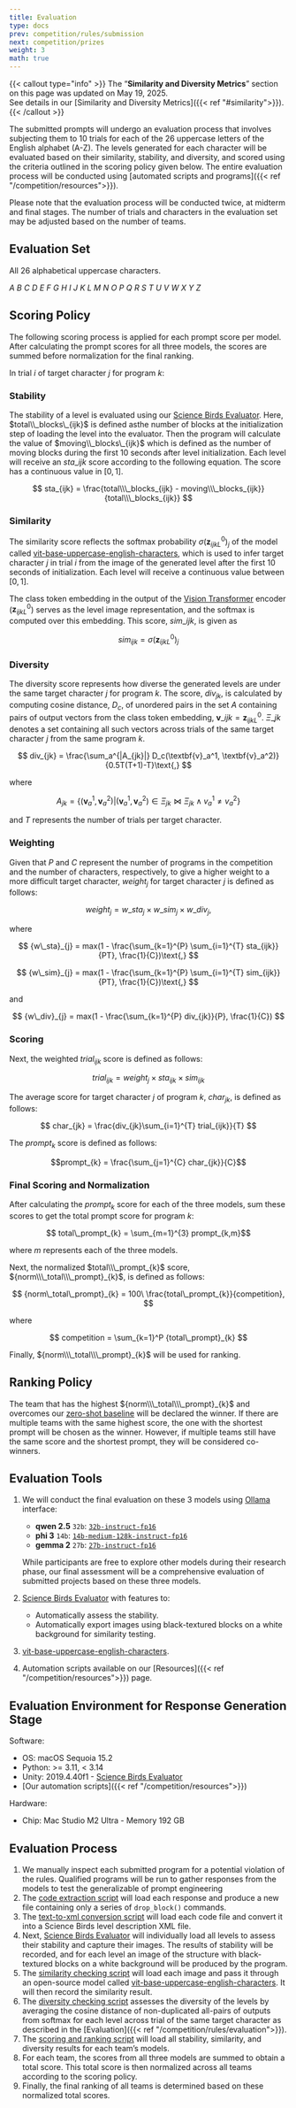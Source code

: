 ```yaml
---
title: Evaluation
type: docs
prev: competition/rules/submission
next: competition/prizes
weight: 3
math: true
---
```


{{< callout type="info" >}}
  The “**Similarity and Diversity Metrics**” section on this page was updated on May 19, 2025.  
  See details in our [Similarity and Diversity Metrics]({{< ref "#similarity">}}).
{{< /callout >}}

The submitted prompts will undergo an evaluation process that involves subjecting them to 10 trials for each of the 26 uppercase letters of the English alphabet (A-Z). The levels generated for each character will be evaluated based on their similarity, stability, and diversity, and scored using the criteria outlined in the scoring policy given below. The entire evaluation process will be conducted using [automated scripts and programs]({{< ref "/competition/resources">}}).

Please note that the evaluation process will be conducted twice, at midterm and final stages. The number of trials and characters in the evaluation set may be adjusted based on the number of teams.

## Evaluation Set

All 26 alphabetical uppercase characters.

<!-- A B C D E F G H I J K L M N O P Q R S T U V W X Y Z -->

$A \ B \ C \ D \ E \ F \ G \ H \ I \ J \ K \ L \ M \ N \ O \ P \ Q \ R \ S \ T \ U \ V \ W \ X \ Y \ Z$

## Scoring Policy

The following scoring process is applied for each prompt score per model. After calculating the prompt scores for all three models, the scores are summed before normalization for the final ranking.

In trial $i$ of target character $j$ for program $k$:

### Stability

The stability of a level is evaluated
using our [Science Birds Evaluator](https://github.com/chatgpt4pcg/modified-science-birds). Here, $total\\_blocks\_{ijk}$ is defined asthe number of blocks at the initialization step of loading the level into the evaluator. Then the program will calculate the value of $moving\\_blocks\_{ijk}$ which is defined as the number of moving blocks during the first 10 seconds after level initialization. Each level will receive an $sta\_{ijk}$ score according to the following equation. The score has a continuous value in $[0, 1]$.

$$ sta_{ijk} = \frac{total\\\_blocks_{ijk} - moving\\\_blocks_{ijk}}{total\\\_blocks_{ijk}} $$

### Similarity

The similarity score reflects the softmax probability $\sigma (\textbf{z}^0_{ijkL})_j$ of the model called [vit-base-uppercase-english-characters](https://huggingface.co/pittawat/vit-base-uppercase-english-characters), which is used to infer target character $j$ in trial $i$ from the image of the generated level after the first 10 seconds of initialization. Each level will receive a continuous value between $[0, 1]$. 

The class token embedding in the output of the [Vision Transformer](https://arxiv.org/pdf/2010.11929) encoder ($\textbf{z}^0_{ijkL}$) serves as the level image representation, and the softmax is computed over this embedding. This score, $sim\_{ijk}$, is given as

$$ sim_{ijk} = \sigma(\textbf{z}^0_{ijkL})_j $$

### Diversity

The diversity score represents how diverse the generated levels are under the same target character $j$ for program $k$. The score, $div_{jk}$, is calculated by computing cosine distance, $D_c$, of unordered pairs in the set $A$ containing pairs of output vectors from the class token embedding, $\textbf{v}\_{ijk} = \textbf{z}^0_{ijkL}$.
$\Xi\_{jk}$ denotes a set containing all such vectors across trials of the same target character $j$ from the same program $k$.

$$ div_{jk} = \frac{\sum_a^{|A_{jk}|} D_c(\textbf{v}_a^1, \textbf{v}_a^2)}{0.5T(T+1)-T}\text{,} $$

where

$$ A_{jk} = \{{(\textbf{v}_a^1, \textbf{v}_a^2) | (\textbf{v}_a^1, \textbf{v}_a^2) \in \Xi_{jk} \bowtie \Xi_{jk} \land v_a^1 \neq v_a^2 \}} $$

and $T$ represents the number of trials per target character.

### Weighting

Given that $P$ and $C$ represent the number of programs in the competition and the number of
characters, respectively, to give a higher weight to a more
difficult target character, $weight_{j}$ for
target character $j$ is defined as follows:

$$ weight_{j} = {w\_sta}_{j} \times {w\_sim}_{j} \times {w\_div}_{j}\text{,} $$

where

$$ {w\_sta}_{j} = max(1 - \frac{\sum_{k=1}^{P} \sum_{i=1}^{T} sta_{ijk}}{PT}, \frac{1}{C})\text{,} $$

$$ {w\_sim}_{j} = max(1 - \frac{\sum_{k=1}^{P} \sum_{i=1}^{T} sim_{ijk}}{PT}, \frac{1}{C})\text{,} $$

and

$$ {w\_div}_{j} = max(1 - \frac{\sum_{k=1}^{P} div_{jk}}{P}, \frac{1}{C}) $$

### Scoring

Next, the weighted $trial_{ijk}$ score is defined as follows:

$$ trial_{ijk} = weight_{j} \times sta_{ijk} \times sim_{ijk} $$

The average score for target character $j$ of program $k$, $char_{jk}$, is defined as follows:

$$ char_{jk} = \frac{div_{jk}\sum_{i=1}^{T} trial_{ijk}}{T} $$

The $prompt_{k}$ score is defined as follows:

$$prompt_{k} = \frac{\sum_{j=1}^{C} char_{jk}}{C}$$

### Final Scoring and Normalization

After calculating the $prompt_{k}$ score for each of the three models, sum these scores to get the total prompt score for program $k$:

$$ total\_prompt_{k} = \sum_{m=1}^{3} prompt_{k,m}$$

where $m$ represents each of the three models.

Next, the normalized $total\\\_prompt_{k}$ score, ${norm\\\_total\\\_prompt}_{k}$, is defined as follows:

$$$$

$$ {norm\_total\_prompt}_{k} = 100\ \frac{total\_prompt_{k}}{competition}, $$ 

where

$$ competition = \sum_{k=1}^P {total\_prompt}_{k} $$

Finally, ${norm\\\_total\\\_prompt}_{k}$ will be used for ranking.

## Ranking Policy

The team that has the highest ${norm\\\_total\\\_prompt}_{k}$ and overcomes our [zero-shot baseline](https://github.com/chatgpt4pcg/llms4pcg-pe-examples/tree/main/zero_shot) will be declared the winner. If there are multiple teams with the same highest score, the one with the shortest prompt will be chosen as the winner. However, if multiple teams still have the same score and the shortest prompt, they will be considered co-winners.

## Evaluation Tools

1. We will conduct the final evaluation on these 3 models using [Ollama](https://ollama.com/) interface:

   - **qwen 2.5** `32b`: [`32b-instruct-fp16`](https://ollama.com/library/qwen2.5:32b-instruct-fp16)
   - **phi 3** `14b`: [`14b-medium-128k-instruct-fp16`](https://ollama.com/library/phi3:14b-medium-128k-instruct-fp16)
   - **gemma 2** `27b`: [`27b-instruct-fp16`](https://ollama.com/library/gemma2:27b-instruct-fp16)

   While participants are free to explore other models during their research phase, our final assessment will be a comprehensive evaluation of submitted projects based on these three models.

2. [Science Birds Evaluator](https://github.com/chatgpt4pcg/modified-science-birds) with features to:

   - Automatically assess the stability.
   - Automatically export images using black-textured blocks on a white background for similarity testing.

3. [vit-base-uppercase-english-characters](https://huggingface.co/pittawat/vit-base-uppercase-english-characters).

4. Automation scripts available on our [Resources]({{< ref "/competition/resources">}}) page.

## Evaluation Environment for Response Generation Stage

Software:

- OS: macOS Sequoia 15.2
- Python: >= 3.11, < 3.14
- Unity: 2019.4.40f1 - [Science Birds Evaluator](https://github.com/chatgpt4pcg/modified-science-birds)
- [Our automation scripts]({{< ref "/competition/resources">}})

Hardware:

- Chip: Mac Studio M2 Ultra - Memory 192 GB

## Evaluation Process

1. We manually inspect each submitted program for a potential violation of the rules. Qualified programs will be run to gather responses from the models to test the generalizable of prompt engineering
2. The [code extraction script](https://github.com/chatgpt4pcg/code-extraction-script) will load each response and produce a new file containing only a series of `drop_block()` commands.
3. The [text-to-xml conversion script](https://github.com/chatgpt4pcg/text-to-xml-converter-script) will load each code file and convert it into a Science Birds level description XML file.
4. Next, [Science Birds Evaluator](https://github.com/chatgpt4pcg/modified-science-birds) will individually load all levels to assess their stability and capture their images. The results of stability will be recorded, and for each level an image of the structure with black-textured blocks on a white background will be produced by the program.
5. The [similarity checking script](https://github.com/chatgpt4pcg/similarity-checking-script) will load each image and pass it through an open-source model called [vit-base-uppercase-english-characters](https://huggingface.co/pittawat/vit-base-uppercase-english-characters). It will then record the similarity result.
6. The [diversity checking script](https://github.com/chatgpt4pcg/diversity-checking-script) assesses the diversity of the levels by averaging the cosine distance of non-duplicated all-pairs of outputs from softmax for each level across trial of the same target character as described in the [Evaluation]({{< ref "/competition/rules/evaluation">}}).
7. The [scoring and ranking script](https://github.com/chatgpt4pcg/scoring-and-ranking-script) will load all stability, similarity, and diversity results for each team’s models. 
8. For each team, the scores from all three models are summed to obtain a total score. This total score is then normalized across all teams according to the scoring policy.  
9. Finally, the final ranking of all teams is determined based on these normalized total scores.  
